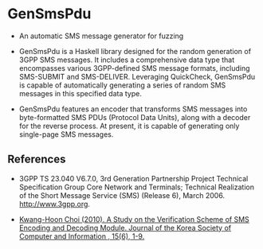# GenSmsPdu

- An automatic SMS message generator for fuzzing

- GenSmsPdu is a Haskell library designed for the random generation of 3GPP SMS messages. It includes a comprehensive data type that encompasses various 3GPP-defined SMS message formats, including SMS-SUBMIT and SMS-DELIVER. Leveraging QuickCheck, GenSmsPdu is capable of automatically generating a series of random SMS messages in this specified data type.

- GenSmsPdu features an encoder that transforms SMS messages into byte-formatted SMS PDUs (Protocol Data Units), along with a decoder for the reverse process. At present, it is capable of generating only single-page SMS messages.


## References

- 3GPP TS 23.040 V6.7.0, 3rd Generation Partnership Project Technical Specification Group Core Network and Terminals; Technical Realization of the Short Message Service (SMS) (Release 6), March 2006. http://www.3gpp.org.

- [Kwang-Hoon Choi (2010). A Study on the Verification Scheme of SMS Encoding and Decoding Module. Journal of the Korea Society of Computer and Information , 15(6), 1-9.](doc/SMS_Fuzzing.pdf)
